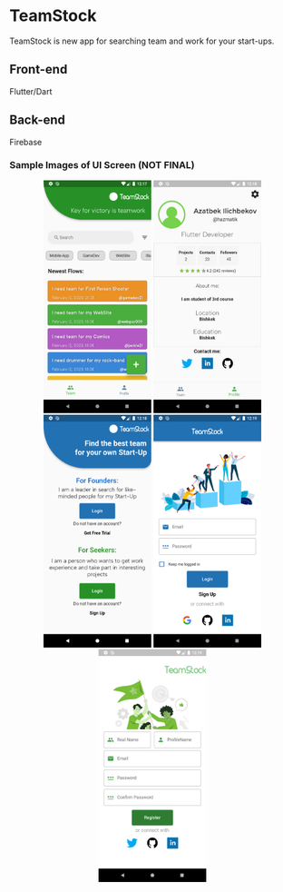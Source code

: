 # TeamStock

TeamStock is new app for searching team and work for your start-ups.

## Front-end
Flutter/Dart

## Back-end
Firebase

### Sample Images of UI Screen (NOT FINAL)
<p float="left" align="middle">
<img src="templateimages/sc_1.png" width="190" height="410">
<img src="templateimages/sc_2.png" width="190" height="410">
<img src="templateimages/sc_3.png" width="190" height="410">
<img src="templateimages/sc_4.png" width="190" height="410">
<img src="templateimages/sc_5.png" width="190" height="410">
</p>
